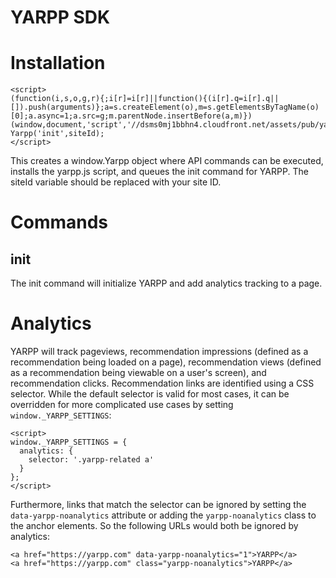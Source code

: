 YARPP SDK
=========

# Installation

```
<script>
(function(i,s,o,g,r){;i[r]=i[r]||function(){(i[r].q=i[r].q||[]).push(arguments)};a=s.createElement(o),m=s.getElementsByTagName(o)[0];a.async=1;a.src=g;m.parentNode.insertBefore(a,m)})(window,document,'script','//dsms0mj1bbhn4.cloudfront.net/assets/pub/yarpp.js','Yarpp');
Yarpp('init',siteId);
</script>
```

This creates a window.Yarpp object where API commands can be executed, installs the yarpp.js
script, and queues the init command for YARPP. The siteId variable should be replaced with your
site ID.

# Commands

## init

The init command will initialize YARPP and add analytics tracking to a page.

# Analytics

YARPP will track pageviews, recommendation impressions (defined as a recommendation being loaded on
a page), recommendation views (defined as a recommendation being viewable on a user's screen), and
recommendation clicks. Recommendation links are identified using a CSS selector. While the default
selector is valid for most cases, it can be overridden for more complicated use cases by setting
`window._YARPP_SETTINGS`:

```
<script>
window._YARPP_SETTINGS = {
  analytics: {
    selector: '.yarpp-related a'
  }
};
</script>
```

Furthermore, links that match the selector can be ignored by setting the `data-yarpp-noanalytics`
attribute or adding the `yarpp-noanalytics` class to the anchor elements. So the following URLs
would both be ignored by analytics:

```
<a href="https://yarpp.com" data-yarpp-noanalytics="1">YARPP</a>
<a href="https://yarpp.com" class="yarpp-noanalytics">YARPP</a>
```
